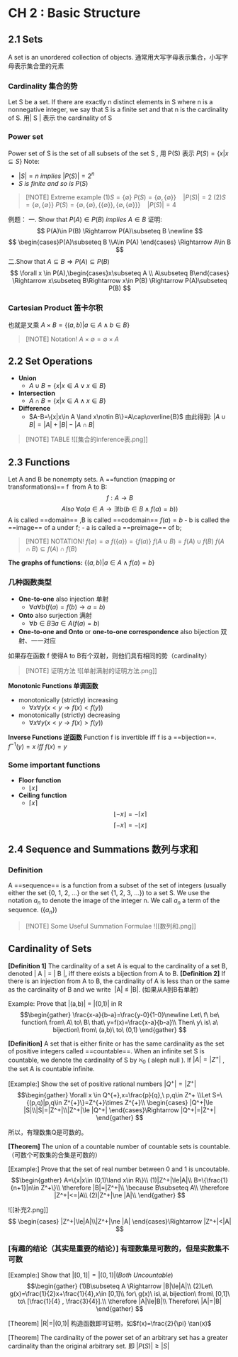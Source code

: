 # CH 2 : Basic Structure
## 2.1 Sets
A set is an unordered collection of objects.
通常用大写字母表示集合，小写字母表示集合里的元素

### Cardinality 集合的势
Let S be a set. If there are exactly n distinct elements in S where n is a nonnegative integer, we say that S is a finite set and that n is the cardinality of S.
用| S | 表示 the cardinality of S

### Power set
Power set of S is the set of all subsets of the set S , 用 P(S) 表示
$P(S)=\{x|x\subseteq S\}$
Note:
- $|S|=n\ implies\ |P(S)|=2^n$
- $S\ is\ finite\ and\ so\ is\ P(S)$

> [!NOTE] Extreme example
> (1)$S=\{\emptyset\}$
>    $P(S)=\{\emptyset ,\{\emptyset\}\}\ \ \ \ |P(S)|=2$ 
> (2)$S=\{\emptyset ,\{\emptyset\}\}$ 
> $P(S)=\{\emptyset , \{\emptyset \} , \{\{\emptyset\}\} , \{\emptyset ,\{\emptyset\}\}\}\ \ \ \ |P(S)|=4$

例题：
一. Show that $P(A)\in P(B)\ implies\ A\in B$
证明:
$$
P(A)\in P(B) \Rightarrow P(A)\subseteq B \newline $$
$$
\begin{cases}P(A)\subseteq B \\A\in P(A) \end{cases} \Rightarrow A\in B 
$$
二.Show that $A\subseteq B \Rightarrow P(A)\subseteq P(B)$
$$
\forall x \in P(A),\begin{cases}x\subseteq A \\ A\subseteq B\end{cases} \Rightarrow x\subseteq B\Rightarrow x\in P(B) \Rightarrow P(A)\subseteq P(B)
$$

### Cartesian Product 笛卡尔积
也就是叉乘
$A\times B=\{(a,b)|a\in A\land b\in B\}$
> [!NOTE] Notation!
>$A\times \emptyset =\emptyset \times A$

## 2.2 Set Operations
- **Union** 
	- $A\cup B=\{x|x\in A\lor x\in B\}$
- **Intersection**
	- $A\cap B=\{x|x\in A \land x\in B\}$
- **Difference**
	- $A-B=\{x|x\in A \land x\notin B\}=A\cap\overline{B}$
由此得到:
$|A\cup B|=|A|+|B|-|A\cap B|$

> [!NOTE] TABLE
> ![[集合的inference表.png]]


## 2.3 Functions
Let A and B be nonempty sets. A ==function (mapping or transformations)== f  from A to B:
$$
f:A\to B
$$
$$
Also\ \forall a(a\in A\to \exists !b(b\in B\land f(a)=b))
$$
A is called ==domain== ,B is called ==codomain==
$f(a)=b$ 
	- b is called the ==image== of a under f;
	- a is called a ==preimage== of b;

> [!NOTE] NOTATION!
> $f(\emptyset)=\emptyset$
> $f(\{a\})=\{f(a)\}$
> $f(A\cup B)=f(A)\cup f(B)$
> $f(A\cap B)\subseteq f(A)\cap f(B)$

**The graphs of functions:**
$\{(a,b)|a\in A \land f(a)=b\}$

### 几种函数类型
- **One-to-one** also injection 单射
	- $\forall a\forall b(f(a)=f(b)\to a=b)$
- **Onto** also surjection 满射
	- $\forall b\in B \exists a \in A(f(a)=b)$
- **One-to-one and Onto** or **one-to-one correspondence** also bijection 双射、一一对应

如果存在函数 f 使得A to B有个双射，则他们具有相同的势（cardinality）

> [!NOTE] 证明方法
> ![[单射满射的证明方法.png]]


**Monotonic Functions 单调函数**
- monotonically (strictly) increasing
	- $\forall x \forall y(x<y\to f(x)<f(y))$
- monotonically (strictly) decreasing
	- $\forall x \forall y(x<y\to f(x)>f(y))$

**Inverse Functions 逆函数**
Function f is invertible iff f is a ==bijection==.
$f^{-1}(y)=x\ iff\ f(x)=y$

### Some important functions
- **Floor function**
	- $\lfloor x\rfloor$
- **Ceiling function**
	- $\lceil x\rceil$
$$
\lfloor -x\rfloor =-\lceil x\rceil
$$
$$
\lceil -x\rceil=-\lfloor x\rfloor
$$

## 2.4 Sequence and Summations 数列与求和

### Definition
A ==sequence== is a function from a subset of the set of integers (usually either the set {0, 1, 2, …} or the set {1, 2, 3, …}) to a set S. We use the notation $a_n$ to denote the image of the integer n. We call $a_n$ a term of the sequence. ($\{a_n\}$)
> [!NOTE] Some Useful Summation Formulae
> ![[数列和.png]]

## Cardinality of Sets
**[Definition 1]** The cardinality of a set A is equal to the cardinality of a set B, denoted | A | = | B |, iff there exists a bijection from A to B.
**[Definition 2]** If there is an injection from A to B, the cardinality of A is less than or the same as the cardinality of B and we write  |A| ≤ |B|. (如果从A到B有单射)

Example:
Prove that |(a,b)| = |(0,1)| in R
$$\begin{gather}
\frac{x-a}{b-a}=\frac{y-0}{1-0}\newline
Let\ f\ be\ function\ from\ A\ to\ B\ that\ y=f(x)=\frac{x-a}{b-a}\\
Then\ y\ is\ a\ bijection\ from\ (a,b)\ to\ (0,1)
\end{gather}
$$

**[Definition]** A set that is either finite or has the same cardinality as the set of positive integers called ==countable==.
	When an infinite set S is countable, we denote the cardinality of S by $\aleph _0$ ( aleph null ).
	If $|A|=|Z^+|$ , the set A is countable infinite.

[Example:]
	Show the set of positive rational numbers $|Q^+|=|Z^+|$
$$\begin{gather}
\forall x \in Q^{+},x=\frac{p}{q},\ p,q\in Z^+
\\Let S=\{(p,q)|p,q\in Z^{+}\}=Z^{+}\times Z^{+}\\
\begin{cases} |Q^+|\le |S|\\|S|=|Z^+|\\|Z^+|\le |Q^+|
\end{cases}\Rightarrow |Q^+|=|Z^+|
\end{gather}
$$


所以，有理数集Q是可数的。

**[Theorem]** The union of a countable number of countable sets is countable.（可数个可数集的合集是可数的）

[Example:]
	Prove that the set of real number between 0 and 1 is uncoutable.
$$\begin{gather}
A=\{x|x\in (0,1)\land x\in R\}\\
(1)|Z^+|\le|A|\\
B=\{\frac{1}{n+1}|n\in Z^+\}\\
\therefore |B|=|Z^+|\\
\because B\subseteq A\\
\therefore |Z^+|<=|A\\
(2)|Z^+|\ne |A|\\
\end{gather}
$$

![[补充2.png]]
$$
\begin{cases} |Z^+|\le|A|\\|Z^+|\ne |A|
\end{cases}\Rightarrow |Z^+|<|A|
$$

### **[有趣的结论（其实是重要的结论）]** 有理数集是可数的，但是实数集不可数


[Example:]
	Show that $|[0,1]|=|(0,1)|(Both\ Uncountable)$
$$\begin{gather}
(1)B\subseteq A \Rightarrow |B|\le|A|\\
(2)Let\ g(x)=\frac{1}{2}x+\frac{1}{4},x\in [0,1]\\
for\ g(x)\ is\ a\ bijection\ from\ [0,1]\ to\ [\frac{1}{4} , \frac{3}{4}].\\
\therefore |A|\le|B|\\
Therefore\ |A|=|B|
\end{gather}
$$

[Theorem] |R|=|(0,1)|
	构造函数即可证明，如$f(x)=\frac{2}{\pi} \tan(x)$

[Theorem] The cardinality of the power set of an arbitrary set has a greater cardinality than the original arbitrary set.
即 $|P(S)|\ge |S|$
